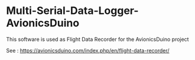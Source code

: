 # Multi-Serial-Data-Logger-AvionicsDuino

This software is used as Flight Data Recorder for the AvionicsDuino project

See : https://avionicsduino.com/index.php/en/flight-data-recorder/

